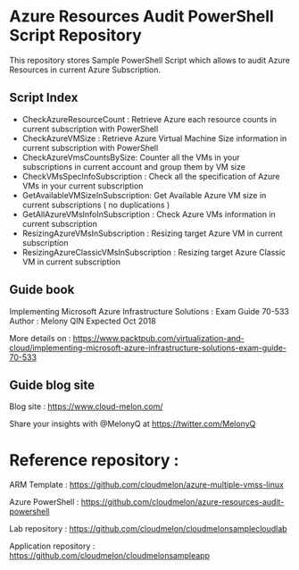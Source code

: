 # Azure Resources Audit PowerShell Script Repository

This repository stores Sample PowerShell Script which allows to audit Azure Resources in current Azure Subscription. 


## Script Index 

- CheckAzureResourceCount : Retrieve Azure each resource counts in current subscription with PowerShell
- CheckAzureVMSize : Retrieve Azure Virtual Machine Size information in current subscription with PowerShell
- CheckAzureVmsCountsBySize: Counter all the VMs in your subscriptions in current account and group them by VM size
- CheckVMsSpecInfoSubscription : Check all the specification of Azure VMs in your current subscription
- GetAvailableVMSizeInSubscription: Get Available Azure VM size in current subscriptions ( no duplications )
- GetAllAzureVMsInfoInSubscription : Check Azure VMs information in current subscription
- ResizingAzureVMsInSubscription : Resizing target Azure VM  in current subscription
- ResizingAzureClassicVMsInSubscription : Resizing target Azure Classic VM  in current subscription

## Guide book

Implementing Microsoft Azure Infrastructure Solutions : Exam Guide 70-533
Author : Melony QIN
Expected Oct 2018

More details on :
https://www.packtpub.com/virtualization-and-cloud/implementing-microsoft-azure-infrastructure-solutions-exam-guide-70-533

## Guide blog site 
Blog site : https://www.cloud-melon.com/

Share your insights with @MelonyQ at https://twitter.com/MelonyQ

# Reference repository : 

ARM Template : 
   https://github.com/cloudmelon/azure-multiple-vmss-linux

Azure PowerShell :
   https://github.com/cloudmelon/azure-resources-audit-powershell

Lab repository : https://github.com/cloudmelon/cloudmelonsamplecloudlab

Application repository : https://github.com/cloudmelon/cloudmelonsampleapp
